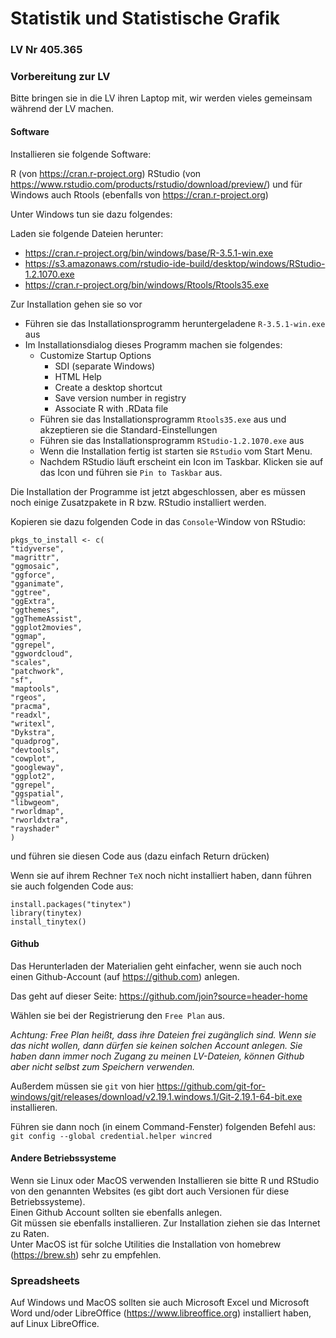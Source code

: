 # Statistik und Statistische Grafik

### LV Nr 405.365


### Vorbereitung zur LV

Bitte bringen sie in die LV ihren Laptop mit, wir werden vieles gemeinsam während der LV machen.

#### Software
Installieren sie folgende Software:

R (von https://cran.r-project.org)
RStudio (von https://www.rstudio.com/products/rstudio/download/preview/)
und für Windows auch Rtools (ebenfalls von https://cran.r-project.org)

Unter Windows tun sie dazu folgendes:

Laden sie folgende Dateien herunter:

  * https://cran.r-project.org/bin/windows/base/R-3.5.1-win.exe
  * https://s3.amazonaws.com/rstudio-ide-build/desktop/windows/RStudio-1.2.1070.exe
  * https://cran.r-project.org/bin/windows/Rtools/Rtools35.exe

Zur Installation gehen sie so vor

  * Führen sie das Installationsprogramm heruntergeladene `R-3.5.1-win.exe` aus   
  * Im Installationsdialog dieses Programm machen sie folgendes:   
    -  Customize Startup Options
		*  SDI (separate Windows)
		*  HTML Help
		*  Create a desktop shortcut
		*  Save version number in registry
		*  Associate R with .RData file 
	* Führen sie das Installationsprogramm `Rtools35.exe` aus und akzeptieren sie die Standard-Einstellungen
	* Führen sie das Installationsprogramm `RStudio-1.2.1070.exe` aus
	* Wenn die Installation fertig ist starten sie `RStudio` vom Start Menu.
	* Nachdem RStudio läuft erscheint ein Icon im Taskbar. Klicken sie auf das Icon und führen sie `Pin to Taskbar` aus.

Die Installation der Programme ist jetzt abgeschlossen, aber es müssen noch einige Zusatzpakete in R bzw. RStudio installiert werden.

Kopieren sie dazu folgenden Code in das `Console`-Window von RStudio:

```
pkgs_to_install <- c(
"tidyverse",
"magrittr",
"ggmosaic",
"ggforce",
"gganimate",
"ggtree",
"ggExtra",
"ggthemes",
"ggThemeAssist",
"ggplot2movies",
"ggmap",
"ggrepel",
"ggwordcloud",
"scales",
"patchwork",
"sf",
"maptools",
"rgeos",
"pracma",
"readxl",
"writexl",
"Dykstra",
"quadprog",
"devtools",
"cowplot", 
"googleway", 
"ggplot2", 
"ggrepel", 
"ggspatial", 
"libwgeom", 
"rworldmap", 
"rworldxtra",
"rayshader"
)
```

und führen sie diesen Code aus (dazu einfach Return drücken)


Wenn sie auf ihrem Rechner `TeX` noch nicht installiert haben, dann
führen sie auch folgenden Code aus:

```
install.packages("tinytex")
library(tinytex)
install_tinytex()
```




#### Github


Das Herunterladen der Materialien geht einfacher, wenn sie auch noch einen Github-Account (auf https://github.com) anlegen.

Das geht  auf dieser Seite: https://github.com/join?source=header-home

Wählen sie bei der Registrierung den `Free Plan` aus.

*Achtung: Free Plan heißt, dass ihre Dateien frei zugänglich sind.
Wenn sie das nicht wollen, dann dürfen sie keinen solchen Account anlegen.
Sie haben dann immer noch Zugang zu meinen LV-Dateien, können Github aber nicht selbst zum Speichern verwenden.*

Außerdem müssen sie `git` von hier       https://github.com/git-for-windows/git/releases/download/v2.19.1.windows.1/Git-2.19.1-64-bit.exe    
installieren.

Führen sie dann noch (in einem Command-Fenster) folgenden Befehl aus:   
`git config --global credential.helper wincred`


#### Andere Betriebssysteme

Wenn sie Linux oder MacOS verwenden Installieren sie bitte R und RStudio
von den genannten Websites (es gibt dort auch Versionen für diese Betriebssysteme).    
Einen Github Account sollten sie ebenfalls anlegen.   
Git müssen sie ebenfalls installieren. Zur Installation ziehen
sie das Internet zu Raten.     
Unter MacOS ist für solche Utilities die Installation von homebrew (https://brew.sh) sehr zu empfehlen.

### Spreadsheets

Auf Windows und MacOS sollten sie auch Microsoft Excel und Microsoft Word und/oder LibreOffice (https://www.libreoffice.org) installiert haben, auf Linux LibreOffice.

	
	

